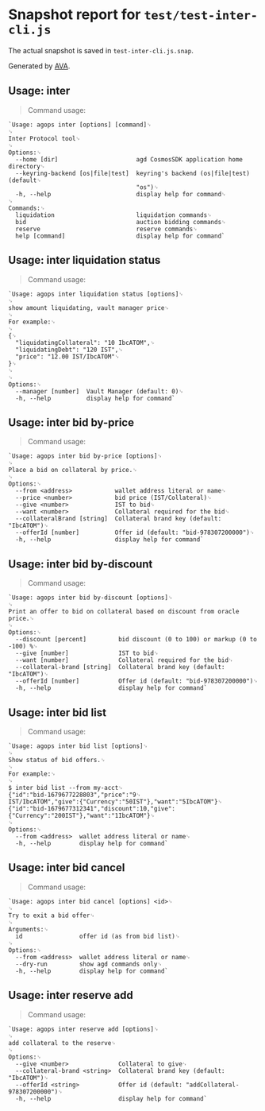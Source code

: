 # Snapshot report for `test/test-inter-cli.js`

The actual snapshot is saved in `test-inter-cli.js.snap`.

Generated by [AVA](https://avajs.dev).

## Usage: inter

> Command usage:

    `Usage: agops inter [options] [command]␊
    ␊
    Inter Protocol tool␊
    ␊
    Options:␊
      --home [dir]                      agd CosmosSDK application home directory␊
      --keyring-backend [os|file|test]  keyring's backend (os|file|test) (default␊
                                        "os")␊
      -h, --help                        display help for command␊
    ␊
    Commands:␊
      liquidation                       liquidation commands␊
      bid                               auction bidding commands␊
      reserve                           reserve commands␊
      help [command]                    display help for command`

## Usage: inter liquidation status

> Command usage:

    `Usage: agops inter liquidation status [options]␊
    ␊
    show amount liquidating, vault manager price␊
    ␊
    For example:␊
    ␊
    {␊
      "liquidatingCollateral": "10 IbcATOM",␊
      "liquidatingDebt": "120 IST",␊
      "price": "12.00 IST/IbcATOM"␊
    }␊
    ␊
    ␊
    Options:␊
      --manager [number]  Vault Manager (default: 0)␊
      -h, --help          display help for command`

## Usage: inter bid by-price

> Command usage:

    `Usage: agops inter bid by-price [options]␊
    ␊
    Place a bid on collateral by price.␊
    ␊
    Options:␊
      --from <address>            wallet address literal or name␊
      --price <number>            bid price (IST/Collateral)␊
      --give <number>             IST to bid␊
      --want <number>             Collateral required for the bid␊
      --collateralBrand [string]  Collateral brand key (default: "IbcATOM")␊
      --offerId [number]          Offer id (default: "bid-978307200000")␊
      -h, --help                  display help for command`

## Usage: inter bid by-discount

> Command usage:

    `Usage: agops inter bid by-discount [options]␊
    ␊
    Print an offer to bid on collateral based on discount from oracle price.␊
    ␊
    Options:␊
      --discount [percent]         bid discount (0 to 100) or markup (0 to -100) %␊
      --give [number]              IST to bid␊
      --want [number]              Collateral required for the bid␊
      --collateral-brand [string]  Collateral brand key (default: "IbcATOM")␊
      --offerId [number]           Offer id (default: "bid-978307200000")␊
      -h, --help                   display help for command`

## Usage: inter bid list

> Command usage:

    `Usage: agops inter bid list [options]␊
    ␊
    Show status of bid offers.␊
    ␊
    For example:␊
    ␊
    $ inter bid list --from my-acct␊
    {"id":"bid-1679677228803","price":"9␊
    IST/IbcATOM","give":{"Currency":"50IST"},"want":"5IbcATOM"}␊
    {"id":"bid-1679677312341","discount":10,"give":{"Currency":"200IST"},"want":"1IbcATOM"}␊
    ␊
    Options:␊
      --from <address>  wallet address literal or name␊
      -h, --help        display help for command`

## Usage: inter bid cancel

> Command usage:

    `Usage: agops inter bid cancel [options] <id>␊
    ␊
    Try to exit a bid offer␊
    ␊
    Arguments:␊
      id                offer id (as from bid list)␊
    ␊
    Options:␊
      --from <address>  wallet address literal or name␊
      --dry-run         show agd commands only␊
      -h, --help        display help for command`

## Usage: inter reserve add

> Command usage:

    `Usage: agops inter reserve add [options]␊
    ␊
    add collateral to the reserve␊
    ␊
    Options:␊
      --give <number>              Collateral to give␊
      --collateral-brand <string>  Collateral brand key (default: "IbcATOM")␊
      --offerId <string>           Offer id (default: "addCollateral-978307200000")␊
      -h, --help                   display help for command`
